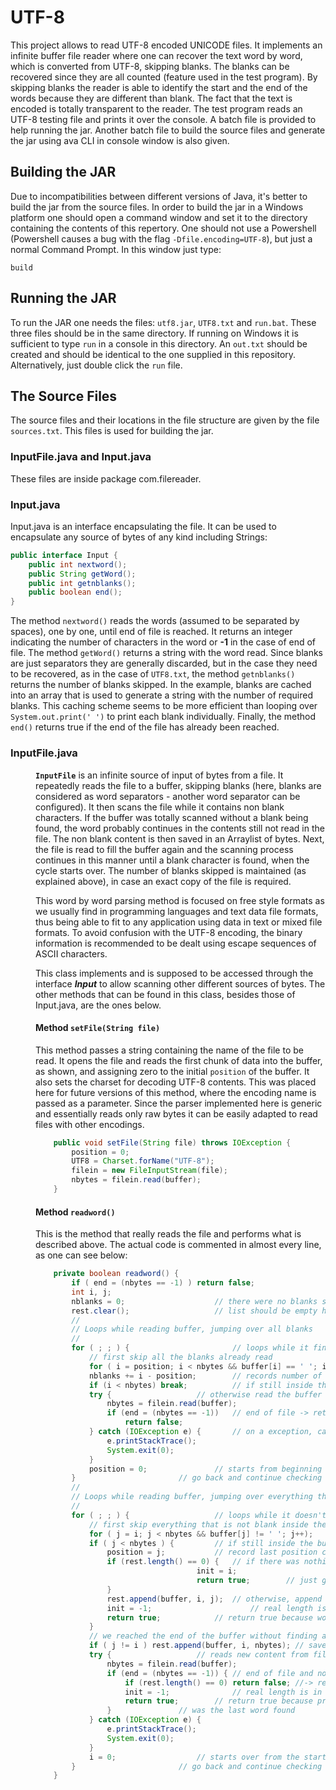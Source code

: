 # UTF-8

This project allows to read UTF-8 encoded UNICODE files. It implements an infinite buffer file reader where one can recover the text word by word, which is converted from UTF-8, skipping blanks. The blanks can be recovered since they are all counted (feature used in the test program). By skipping blanks the reader is able to identify the start and the end of the words because they are different than blank. The fact that the text is encoded is totally transparent to the reader. The test program reads an UTF-8 testing file and prints it over the console. A batch file is provided to help running the jar. Another batch file to build the source files and generate the jar using ava CLI in console window is also given. 

## Building the JAR

Due to incompatibilities between different versions of Java, it's better to build the jar from the source files. In order to build the jar in a Windows platform one should open a command window and set it to the directory containing the contents of this repertory. One should not use a Powershell (Powershell causes a bug with the flag `-Dfile.encoding=UTF-8`), but just a normal Command Prompt. In this window just type:

```
build
```

## Running the JAR

To run the JAR one needs the files: `utf8.jar`, `UTF8.txt` and `run.bat`. These three files should be in the same directory. If running on Windows it is sufficient to type `run` in a console in this directory. An `out.txt` should be created and should be identical to the one supplied in this repository. Alternatively, just double click the `run` file.

## The Source Files

The source files and their locations in the file structure are given by the file `sources.txt`. This files is used for building the jar.

### InputFile.java and Input.java

These files are inside package com.filereader. 

### Input.java

Input.java is an interface encapsulating the file. It can be used to encapsulate any source of bytes of any kind including Strings:

```java
public interface Input {
	public int nextword();
	public String getWord();
	public int getnblanks();
	public boolean end();
}
```

The method `nextword()` reads the words (assumed to be separated by spaces), one by one, until end of file is reached. It returns an integer indicating the number of characters in the word or **-1** in the case of end of file. The method `getWord()` returns a string with the word read. Since blanks are just separators they are generally discarded, but in the case they need to be recovered, as in the case of `UTF8.txt`, the method `getnblanks()` returns the number of blanks skipped. 
In the example, blanks are cached into an array that is used to generate a string with the number of required blanks. This caching scheme seems to be more efficient than looping over `System.out.print(' ')` to print each blank individually. Finally, the method `end()` returns true if the end of the file has already been reached.

### InputFile.java

<dd><b><code>InputFile</code></b> is an infinite source of input of bytes    
from a file. It repeatedly reads the file to a buffer, skipping blanks (here, 
blanks are considered as word separators - another word separator can be configured).       
It then scans the file while it contains non blank characters. If the buffer was 
totally scanned without a blank being found, the word probably continues in the 
contents still not read in the file. The non blank content is then saved in an 
Arraylist of bytes. Next, the file is read to fill the buffer again and the 
scanning process continues in this manner until a blank character is found, 
when the cycle starts over. The number of blanks skipped is maintained (as explained
above), in case an exact copy of the file is required.
  
This word by word parsing method is focused on free style formats as we usually find in programming 
languages and text data file formats, thus being able to fit to any application using data in text or mixed
file formats. To avoid confusion with the UTF-8 encoding, the binary information is recommended to 
be dealt using escape sequences of ASCII characters.

This class implements and is supposed to be accessed through the interface
<b><i>Input</i></b> to allow scanning other different sources of bytes. The other methods
that can be found in this class, besides those of Input.java, are the ones below.

#### Method `setFile(String file)`

This method passes a string containing the name of the file to be read. It opens the file and reads
the first chunk of data into the buffer, as shown, and assigning zero to the initial `position` of the buffer.
It also sets the charset for decoding UTF-8 contents. This was placed here for future versions of this 
method, where the encoding name is passed as a parameter. Since the parser implemented here is generic
and essentially reads only raw bytes it can be easily adapted to read files with other encodings. 

```java
	public void setFile(String file) throws IOException {
		position = 0;
		UTF8 = Charset.forName("UTF-8");
		filein = new FileInputStream(file);
		nbytes = filein.read(buffer);
	}
```

#### Method `readword()`

This is the method that really reads the file and performs what is described above. The actual 
code is commented in almost every line, as one can see below:

```java
	private boolean readword() {
		if ( end = (nbytes == -1) ) return false;
		int i, j;
		nblanks = 0;					// there were no blanks skipped yet
		rest.clear();					// list should be empty here
		//
		// Loops while reading buffer, jumping over all blanks
		//
		for ( ; ; ) {						// loops while it finds blanks
			// first skip all the blanks already read
			for ( i = position; i < nbytes && buffer[i] == ' '; i++ );
			nblanks += i - position;		// records number of blanks skipped
			if (i < nbytes) break;			// if still inside the buffer, get out
			try {					// otherwise read the buffer from file
				nbytes = filein.read(buffer);
				if (end = (nbytes == -1))	// end of file -> return false
					return false;
			} catch (IOException e) {		// on a exception, call exit
				e.printStackTrace();
				System.exit(0);
			}
			position = 0;				// starts from beginning of buffer again
		}						// go back and continue checking new buffer
		//
		// Loops while reading buffer, jumping over everything that is not blank
		//
		for ( ; ; ) {					// loops while it doesn't find a blank
			// first skip everything that is not blank inside the buffer
			for ( j = i; j < nbytes && buffer[j] != ' '; j++);
			if ( j < nbytes ) {			// if still inside the buffer, get in
				position = j;			// record last position checked
				if (rest.length() == 0) {	// if there was nothing from previous buffer
                                    init = i;
                                    return true;		// just get the word and return true
				}
				rest.append(buffer, i, j);	// otherwise, append new content to
				init = -1;                      // real length is in rest
				return true; 			// return true because word was found
			}
			// we reached the end of the buffer without finding a blank
			if ( j != i ) rest.append(buffer, i, nbytes); // saves previous contents
			try {					// reads new content from file into buffer
				nbytes = filein.read(buffer);
				if (end = (nbytes == -1)) {	// end of file and no previous content
					if (rest.length() == 0) return false; //-> return false
					init = -1;              // real length is in rest
					return true;		// return true because previous content
				}				// was the last word found
			} catch (IOException e) {
				e.printStackTrace();
				System.exit(0);
			}
			i = 0;					// starts over from the start
		}						// go back and continue checking new buffer
	}
```

    
